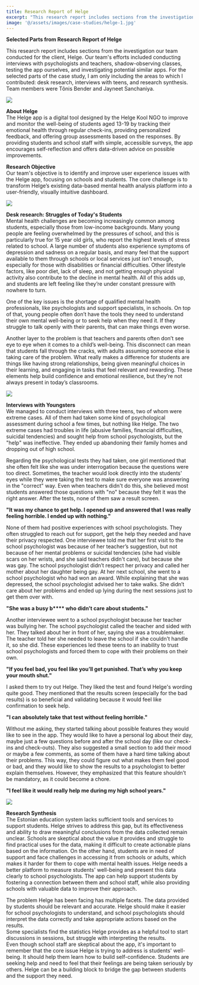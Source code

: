 ```yaml
---
title: Research Report of Helge
excerpt: "This research report includes sections from the investigation our team conducted for the client, Helge. Our team's efforts included conducting interviews with psychologists and teachers, shadow-observing classes, testing the app ourselves, and investigating potential similar apps. For the selected parts of the case study, I am only including the areas to which I contributed: desk research, interviews with teens, and research synthesis. Team members were Tõnis Bender and Jayneet Sanchaniya."
image: '@/assets/images/case-studies/helge-1.jpg'
---
```


**Selected Parts from Research Report of Helge** 

This research report includes sections from the investigation our team conducted for the client, Helge. Our team's efforts included conducting interviews with psychologists and teachers, shadow-observing classes, testing the app ourselves, and investigating potential similar apps. For the selected parts of the case study, I am only including the areas to which I contributed: desk research, interviews with teens, and research synthesis. Team members were Tõnis Bender and Jayneet Sanchaniya.

![](@/assets/images/case-studies/helge-1.jpg)

**About Helge**  
The Helge app is a digital tool designed by the Helge Kool NGO to improve and monitor the well-being of students aged 13-19 by tracking their emotional health through regular check-ins, providing personalized feedback, and offering group assessments based on the responses. By providing students and school staff with simple, accessible surveys, the app encourages self-reflection and offers data-driven advice on possible improvements.

**Research Objective**  
Our team's objective is to identify and improve user experience issues with the Helge app, focusing on schools and students. The core challenge is to transform Helge’s existing data-based mental health analysis platform into a user-friendly, visually intuitive dashboard. 

![](@/assets/images/case-studies/helge-2.jpg)

**Desk research: Struggles of Today's Students**  
Mental health challenges are becoming increasingly common among students, especially those from low-income backgrounds. Many young people are feeling overwhelmed by the pressures of school, and this is particularly true for 15 year old girls, who report the highest levels of stress related to school. A large number of students also experience symptoms of depression and sadness on a regular basis, and many feel that the support available to them through schools or local services just isn’t enough, especially for those with disabilities or financial difficulties. Other lifestyle factors, like poor diet, lack of sleep, and not getting enough physical activity also contribute to the decline in mental health. All of this adds up, and students are left feeling like they’re under constant pressure with nowhere to turn.

One of the key issues is the shortage of qualified mental health professionals, like psychologists and support specialists, in schools. On top of that, young people often don’t have the tools they need to understand their own mental well-being or to seek help when they need it. If they struggle to talk openly with their parents, that can make things even worse.

Another layer to the problem is that teachers and parents often don’t see eye to eye when it comes to a child’s well-being. This disconnect can mean that students fall through the cracks, with adults assuming someone else is taking care of the problem. What really makes a difference for students are things like having strong relationships, being given meaningful choices in their learning, and engaging in tasks that feel relevant and rewarding. These elements help build confidence and emotional resilience, but they’re not always present in today’s classrooms.

![](@/assets/images/case-studies/helge-3.jpg)

**Interviews with Youngsters**  
We managed to conduct interviews with three teens, two of whom were extreme cases. All of them had taken some kind of psychological assessment during school a few times, but nothing like Helge. The two extreme cases had troubles in life (abusive families, financial difficulties, suicidal tendencies) and sought help from school psychologists, but the "help" was ineffective. They ended up abandoning their family homes and dropping out of high school.

Regarding the psychological tests they had taken, one girl mentioned that she often felt like she was under interrogation because the questions were too direct. Sometimes, the teacher would look directly into the students' eyes while they were taking the test to make sure everyone was answering in the "correct" way. Even when teachers didn't do this, she believed most students answered those questions with "no" because they felt it was the right answer. After the tests, none of them saw a result screen.

**"It was my chance to get help. I opened up and answered that I was really feeling horrible. I ended up with nothing."**

None of them had positive experiences with school psychologists. They often struggled to reach out for support, get the help they needed and have their privacy respected. One interviewee told me that her first visit to the school psychologist was because of her teacher’s suggestion, but not because of her mental problems or suicidal tendencies (she had visible scars on her wrists, and she said teachers didn't care), but because she was gay. The school psychologist didn’t respect her privacy and called her mother about her daughter being gay. At her next school, she went to a school psychologist who had won an award. While explaining that she was depressed, the school psychologist advised her to take walks. She didn’t care about her problems and ended up lying during the next sessions just to get them over with.

**"She was a busy b\*\*\*\* who didn’t care about students."**

Another interviewee went to a school psychologist because her teacher was bullying her. The school psychologist called the teacher and sided with her. They talked about her in front of her, saying she was a troublemaker. The teacher told her she needed to leave the school if she couldn't handle it, so she did. These experiences led these teens to an inability to trust school psychologists and forced them to cope with their problems on their own.

**"If you feel bad, you feel like you’ll get punished. That’s why you keep your mouth shut."**

I asked them to try out Helge. They liked the test and found Helge's wording quite good. They mentioned that the results screen (especially for the bad results) is so beneficial and validating because it would feel like confirmation to seek help.

**"I can absolutely take that test without feeling horrible."**

Without me asking, they started talking about possible features they would like to see in the app. They would like to have a personal log about their day, maybe just a few questions before and after the school day (like our check-ins and check-outs). They also suggested a small section to add their mood or maybe a few comments, as some of them have a hard time talking about their problems. This way, they could figure out what makes them feel good or bad, and they would like to show the results to a psychologist to better explain themselves. However, they emphasized that this feature shouldn’t be mandatory, as it could become a chore.

**"I feel like it would really help me during my high school years."**

![](@/assets/images/case-studies/helge-4.jpg)

**Research Synthesis**  
The Estonian education system lacks sufficient tools and services to support students. Helge strives to address this gap, but its effectiveness and ability to draw meaningful conclusions from the data collected remain unclear. Schools are skeptical about the value it provides and struggle to find practical uses for the data, making it difficult to create actionable plans based on the information. On the other hand, students are in need of support and face challenges in accessing it from schools or adults, which makes it harder for them to cope with mental health issues. Helge needs a better platform to measure students' well-being and present this data clearly to school psychologists. The app can help support students by fostering a connection between them and school staff, while also providing schools with valuable data to improve their approach.

The problem Helge has been facing has multiple facets. The data provided by students should be relevant and accurate. Helge should make it easier for school psychologists to understand, and school psychologists should interpret the data correctly and take appropriate actions based on the results.  
Some specialists find the statistics Helge provides as a helpful tool to start discussions in sessions, but struggle with interpreting the results.  
Even though school staff are skeptical about the app, it's important to remember that the core issue Helge is trying to address is students' well-being. It should help them learn how to build self-confidence. Students are seeking help and need to feel that their feelings are being taken seriously by others. Helge can be a building block to bridge the gap between students and the support they need.